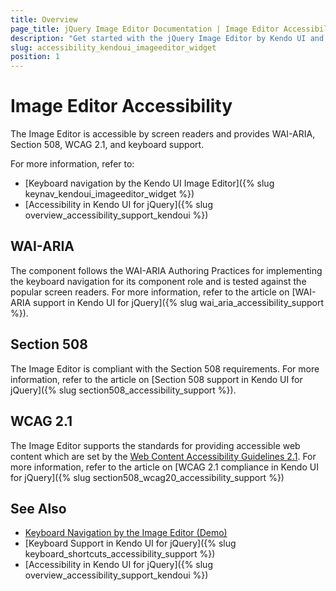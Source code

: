 ```yaml
---
title: Overview
page_title: jQuery Image Editor Documentation | Image Editor Accessibility | Kendo UI
description: "Get started with the jQuery Image Editor by Kendo UI and learn about its accessibility support for WAI-ARIA, Section 508, and WCAG 2.1."
slug: accessibility_kendoui_imageeditor_widget
position: 1
---
```


# Image Editor Accessibility

The Image Editor is accessible by screen readers and provides WAI-ARIA, Section 508, WCAG 2.1, and keyboard support.

For more information, refer to:
* [Keyboard navigation by the Kendo UI Image Editor]({% slug keynav_kendoui_imageeditor_widget %})
* [Accessibility in Kendo UI for jQuery]({% slug overview_accessibility_support_kendoui %})

## WAI-ARIA

The component follows the WAI-ARIA Authoring Practices for implementing the keyboard navigation for its component role and is tested against the popular screen readers. For more information, refer to the article on [WAI-ARIA support in Kendo UI for jQuery]({% slug wai_aria_accessibility_support %}).

## Section 508

The Image Editor is compliant with the Section 508 requirements. For more information, refer to the article on [Section 508 support in Kendo UI for jQuery]({% slug section508_accessibility_support %}).

## WCAG 2.1

The Image Editor supports the standards for providing accessible web content which are set by the [Web Content Accessibility Guidelines 2.1](https://www.w3.org/TR/WCAG/). For more information, refer to the article on [WCAG 2.1 compliance in Kendo UI for jQuery]({% slug section508_wcag20_accessibility_support %})

## See Also

* [Keyboard Navigation by the Image Editor (Demo)](https://demos.telerik.com/kendo-ui/imageeditor/keyboard-navigation)
* [Keyboard Support in Kendo UI for jQuery]({% slug keyboard_shortcuts_accessibility_support %})
* [Accessibility in Kendo UI for jQuery]({% slug overview_accessibility_support_kendoui %})
